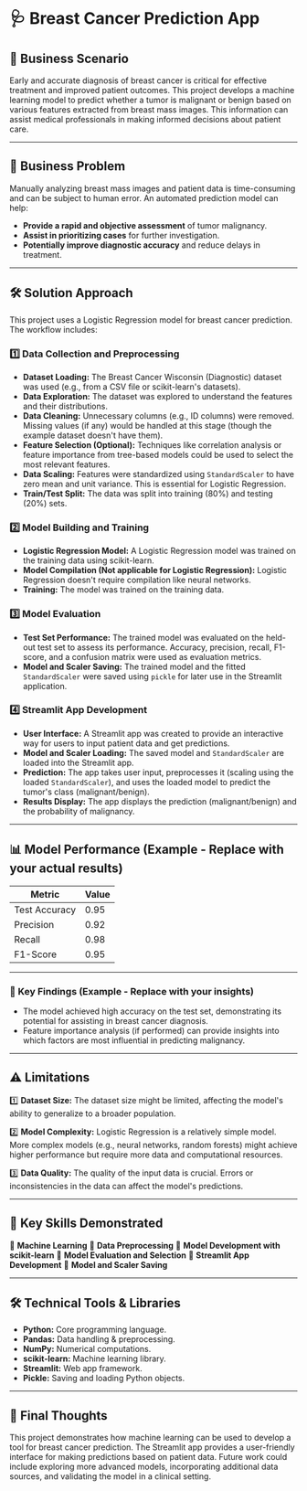 # 🩺 Breast Cancer Prediction App

## 🚀 Business Scenario

Early and accurate diagnosis of breast cancer is critical for effective treatment and improved patient outcomes. This project develops a machine learning model to predict whether a tumor is malignant or benign based on various features extracted from breast mass images. This information can assist medical professionals in making informed decisions about patient care.

---

## 🧠 Business Problem

Manually analyzing breast mass images and patient data is time-consuming and can be subject to human error. An automated prediction model can help:

- **Provide a rapid and objective assessment** of tumor malignancy.
- **Assist in prioritizing cases** for further investigation.
- **Potentially improve diagnostic accuracy** and reduce delays in treatment.

---

## 🛠️ Solution Approach

This project uses a Logistic Regression model for breast cancer prediction. The workflow includes:

### 1️⃣ **Data Collection and Preprocessing**

- **Dataset Loading:** The Breast Cancer Wisconsin (Diagnostic) dataset was used (e.g., from a CSV file or scikit-learn's datasets).
- **Data Exploration:** The dataset was explored to understand the features and their distributions.
- **Data Cleaning:** Unnecessary columns (e.g., ID columns) were removed. Missing values (if any) would be handled at this stage (though the example dataset doesn't have them).
- **Feature Selection (Optional):** Techniques like correlation analysis or feature importance from tree-based models could be used to select the most relevant features.
- **Data Scaling:** Features were standardized using `StandardScaler` to have zero mean and unit variance. This is essential for Logistic Regression.
- **Train/Test Split:** The data was split into training (80%) and testing (20%) sets.

### 2️⃣ **Model Building and Training**

- **Logistic Regression Model:** A Logistic Regression model was trained on the training data using scikit-learn.
- **Model Compilation (Not applicable for Logistic Regression):** Logistic Regression doesn't require compilation like neural networks.
- **Training:** The model was trained on the training data.

### 3️⃣ **Model Evaluation**

- **Test Set Performance:** The trained model was evaluated on the held-out test set to assess its performance. Accuracy, precision, recall, F1-score, and a confusion matrix were used as evaluation metrics.
- **Model and Scaler Saving:** The trained model and the fitted `StandardScaler` were saved using `pickle` for later use in the Streamlit application.

### 4️⃣ **Streamlit App Development**

- **User Interface:** A Streamlit app was created to provide an interactive way for users to input patient data and get predictions.
- **Model and Scaler Loading:** The saved model and `StandardScaler` are loaded into the Streamlit app.
- **Prediction:** The app takes user input, preprocesses it (scaling using the loaded `StandardScaler`), and uses the loaded model to predict the tumor's class (malignant/benign).
- **Results Display:** The app displays the prediction (malignant/benign) and the probability of malignancy.

---

## 📊 Model Performance (Example - Replace with your actual results)

| Metric        | Value |
| ------------- | ----- |
| Test Accuracy | 0.95  |
| Precision     | 0.92  |
| Recall        | 0.98  |
| F1-Score      | 0.95  |

---

### 🔖 Key Findings (Example - Replace with your insights)

- The model achieved high accuracy on the test set, demonstrating its potential for assisting in breast cancer diagnosis.
- Feature importance analysis (if performed) can provide insights into which factors are most influential in predicting malignancy.

---

## ⚠️ Limitations

1️⃣ **Dataset Size:** The dataset size might be limited, affecting the model's ability to generalize to a broader population.

2️⃣ **Model Complexity:** Logistic Regression is a relatively simple model. More complex models (e.g., neural networks, random forests) might achieve higher performance but require more data and computational resources.

3️⃣ **Data Quality:** The quality of the input data is crucial. Errors or inconsistencies in the data can affect the model's predictions.

---

## 🔄 Key Skills Demonstrated

🔹 **Machine Learning**
🔹 **Data Preprocessing**
🔹 **Model Development with scikit-learn**
🔹 **Model Evaluation and Selection**
🔹 **Streamlit App Development**
🔹 **Model and Scaler Saving**

---

## 🛠️ Technical Tools & Libraries

- **Python:** Core programming language.
- **Pandas:** Data handling & preprocessing.
- **NumPy:** Numerical computations.
- **scikit-learn:** Machine learning library.
- **Streamlit:** Web app framework.
- **Pickle:** Saving and loading Python objects.

---

## 🚀 Final Thoughts

This project demonstrates how machine learning can be used to develop a tool for breast cancer prediction. The Streamlit app provides a user-friendly interface for making predictions based on patient data. Future work could include exploring more advanced models, incorporating additional data sources, and validating the model in a clinical setting.
